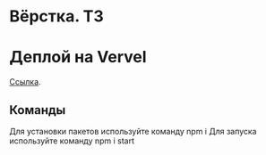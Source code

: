 # Вёрстка. ТЗ

# Деплой на Vervel

[Ссылка](https://500-denis-sergeev-85.vercel.app/).

## Команды

Для установки пакетов используйте команду npm i
Для запуска используйте команду npm i start
